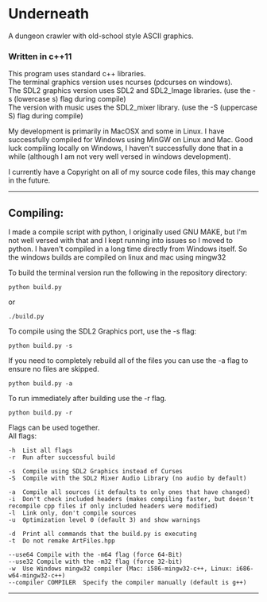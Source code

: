 # Underneath

A dungeon crawler with old-school style ASCII graphics.


### Written in c++11

This program uses standard c++ libraries.  
The terminal graphics version uses ncurses (pdcurses on windows).  
The SDL2 graphics version uses SDL2 and SDL2_Image libraries. (use the -s (lowercase s) flag during compile)  
The version with music uses the SDL2_mixer library. (use the -S (uppercase S) flag during compile)  

My development is primarily in MacOSX and some in Linux. I have successfully compiled for Windows using MinGW on Linux and Mac. Good luck compiling locally on Windows, I haven't successfully done that in a while (although I am not very well versed in windows development).


I currently have a Copyright on all of my source code files, this may change in the future. 

---


## Compiling:

I made a compile script with python, I originally used GNU MAKE, but I'm not well versed with that and I kept running into issues so I moved to python. I haven't compiled in a long time directly from Windows itself. So the windows builds are compiled on linux and mac using mingw32

To build the terminal version run the following in the repository directory:
```
python build.py
```
or
```
./build.py
```


To compile using the SDL2 Graphics port, use the -s flag: 
```
python build.py -s
```

If you need to completely rebuild all of the files you can use the -a flag to ensure no files are skipped.
```
python build.py -a
```

To run immediately after building use the -r flag.
```
python build.py -r
```

Flags can be used together.  
All flags:
```
-h  List all flags
-r  Run after successful build

-s  Compile using SDL2 Graphics instead of Curses
-S  Compile with the SDL2 Mixer Audio Library (no audio by default)

-a  Compile all sources (it defaults to only ones that have changed)
-i  Don't check included headers (makes compiling faster, but doesn't recompile cpp files if only included headers were modified)
-l  Link only, don't compile sources
-u  Optimization level 0 (default 3) and show warnings

-d  Print all commands that the build.py is executing
-t  Do not remake ArtFiles.hpp

--use64 Compile with the -m64 flag (force 64-Bit)
--use32 Compile with the -m32 flag (force 32-bit)
-w  Use Windows mingw32 compiler (Mac: i586-mingw32-c++, Linux: i686-w64-mingw32-c++)
--compiler COMPILER  Specify the compiler manually (default is g++)
```

---
